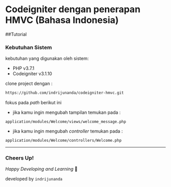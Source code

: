 # Codeigniter dengan penerapan HMVC (Bahasa Indonesia)

##Tutorial

### Kebutuhan Sistem

kebutuhan yang digunakan oleh sistem: 

- PHP v3.7.1
- Codeigniter v3.1.10



clone project dengan :

```sh
https://github.com/indrijunanda/codeigniter-hmvc.git
```

fokus pada *path* berikut ini 

- jika kamu ingin mengubah tampilan temukan pada : 

```
application/modules/Welcome/views/welcome_message.php
```

- jika kamu ingin mengubah *controller* temukan pada :

```
application/modules/Welcome/controllers/Welcome.php
```


-------------------

### Cheers Up!

*Happy Developing and Learning* 💪



developed by `indrijunanda`